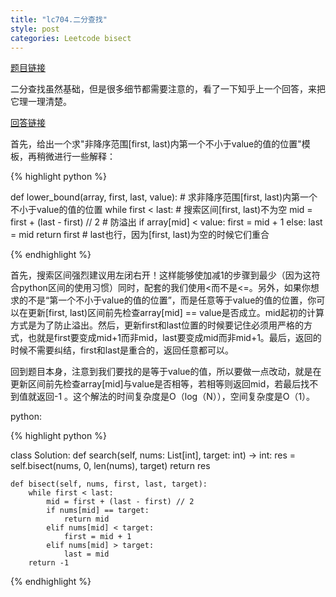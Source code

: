 ```yaml
---
title: "lc704.二分查找"
style: post
categories: Leetcode bisect
---
```


[题目链接](https://leetcode-cn.com/problems/binary-search/)

二分查找虽然基础，但是很多细节都需要注意的，看了一下知乎上一个回答，来把它理一理清楚。

[回答链接](https://www.zhihu.com/question/36132386)

首先，给出一个求"非降序范围[first, last)内第一个不小于value的值的位置"模板，再稍微进行一些解释：

{% highlight python %}

def lower_bound(array, first, last, value):  # 求非降序范围[first, last)内第一个不小于value的值的位置
		while first < last:  # 搜索区间[first, last)不为空
				mid = first + (last - first) // 2  # 防溢出
				if array[mid] < value:
						first = mid + 1
				else:
						last = mid
		return first  # last也行，因为[first, last)为空的时候它们重合

{% endhighlight %}

首先，搜索区间强烈建议用左闭右开！这样能够使加减1的步骤到最少（因为这符合python区间的使用习惯）同时，配套的我们使用<而不是<=。另外，如果你想求的不是“第一个不小于value的值的位置”，而是任意等于value的值的位置，你可以在更新[first, last)区间前先检查array[mid] == value是否成立。mid起初的计算方式是为了防止溢出。然后，更新first和last位置的时候要记住必须用严格的方式，也就是first要变成mid+1而非mid，last要变成mid而非mid+1。最后，返回的时候不需要纠结，first和last是重合的，返回任意都可以。

回到题目本身，注意到我们要找的是等于value的值，所以要做一点改动，就是在更新区间前先检查array[mid]与value是否相等，若相等则返回mid，若最后找不到值就返回-1
。这个解法的时间复杂度是O（log（N）），空间复杂度是O（1）。

python:

{% highlight python %}

class Solution:
    def search(self, nums: List[int], target: int) -> int:
        res = self.bisect(nums, 0, len(nums), target)
        return res

    def bisect(self, nums, first, last, target):
        while first < last:
            mid = first + (last - first) // 2
            if nums[mid] == target:
                return mid
            elif nums[mid] < target:
                first = mid + 1
            elif nums[mid] > target:
                last = mid
        return -1

{% endhighlight %}


